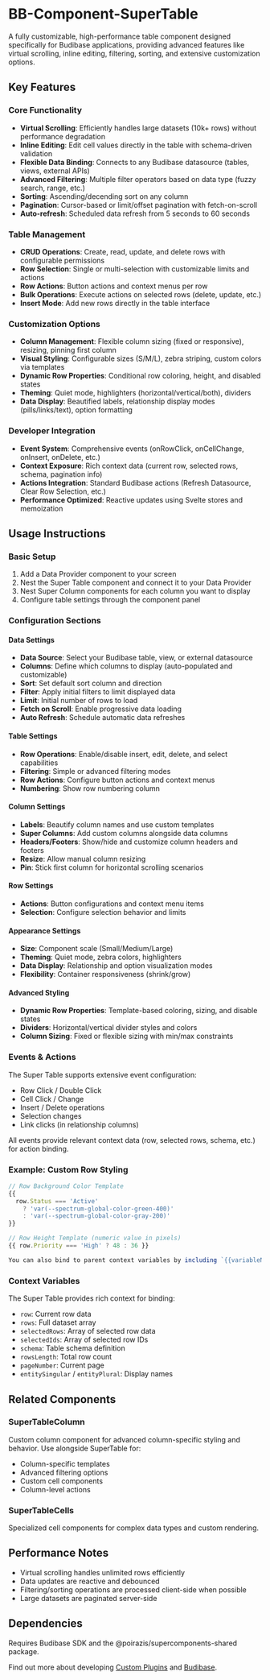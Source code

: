 # BB-Component-SuperTable

A fully customizable, high-performance table component designed specifically for Budibase applications, providing advanced features like virtual scrolling, inline editing, filtering, sorting, and extensive customization options.

## Key Features

### Core Functionality

- **Virtual Scrolling**: Efficiently handles large datasets (10k+ rows) without performance degradation
- **Inline Editing**: Edit cell values directly in the table with schema-driven validation
- **Flexible Data Binding**: Connects to any Budibase datasource (tables, views, external APIs)
- **Advanced Filtering**: Multiple filter operators based on data type (fuzzy search, range, etc.)
- **Sorting**: Ascending/decending sort on any column
- **Pagination**: Cursor-based or limit/offset pagination with fetch-on-scroll
- **Auto-refresh**: Scheduled data refresh from 5 seconds to 60 seconds

### Table Management

- **CRUD Operations**: Create, read, update, and delete rows with configurable permissions
- **Row Selection**: Single or multi-selection with customizable limits and actions
- **Row Actions**: Button actions and context menus per row
- **Bulk Operations**: Execute actions on selected rows (delete, update, etc.)
- **Insert Mode**: Add new rows directly in the table interface

### Customization Options

- **Column Management**: Flexible column sizing (fixed or responsive), resizing, pinning first column
- **Visual Styling**: Configurable sizes (S/M/L), zebra striping, custom colors via templates
- **Dynamic Row Properties**: Conditional row coloring, height, and disabled states
- **Theming**: Quiet mode, highlighters (horizontal/vertical/both), dividers
- **Data Display**: Beautified labels, relationship display modes (pills/links/text), option formatting

### Developer Integration

- **Event System**: Comprehensive events (onRowClick, onCellChange, onInsert, onDelete, etc.)
- **Context Exposure**: Rich context data (current row, selected rows, schema, pagination info)
- **Actions Integration**: Standard Budibase actions (Refresh Datasource, Clear Row Selection, etc.)
- **Performance Optimized**: Reactive updates using Svelte stores and memoization

## Usage Instructions

### Basic Setup

1. Add a Data Provider component to your screen
2. Nest the Super Table component and connect it to your Data Provider
3. Nest Super Column components for each column you want to display
4. Configure table settings through the component panel

### Configuration Sections

#### Data Settings

- **Data Source**: Select your Budibase table, view, or external datasource
- **Columns**: Define which columns to display (auto-populated and customizable)
- **Sort**: Set default sort column and direction
- **Filter**: Apply initial filters to limit displayed data
- **Limit**: Initial number of rows to load
- **Fetch on Scroll**: Enable progressive data loading
- **Auto Refresh**: Schedule automatic data refreshes

#### Table Settings

- **Row Operations**: Enable/disable insert, edit, delete, and select capabilities
- **Filtering**: Simple or advanced filtering modes
- **Row Actions**: Configure button actions and context menus
- **Numbering**: Show row numbering column

#### Column Settings

- **Labels**: Beautify column names and use custom templates
- **Super Columns**: Add custom columns alongside data columns
- **Headers/Footers**: Show/hide and customize column headers and footers
- **Resize**: Allow manual column resizing
- **Pin**: Stick first column for horizontal scrolling scenarios

#### Row Settings

- **Actions**: Button configurations and context menu items
- **Selection**: Configure selection behavior and limits

#### Appearance Settings

- **Size**: Component scale (Small/Medium/Large)
- **Theming**: Quiet mode, zebra colors, highlighters
- **Data Display**: Relationship and option visualization modes
- **Flexibility**: Container responsiveness (shrink/grow)

#### Advanced Styling

- **Dynamic Row Properties**: Template-based coloring, sizing, and disable states
- **Dividers**: Horizontal/vertical divider styles and colors
- **Column Sizing**: Fixed or flexible sizing with min/max constraints

### Events & Actions

The Super Table supports extensive event configuration:

- Row Click / Double Click
- Cell Click / Change
- Insert / Delete operations
- Selection changes
- Link clicks (in relationship columns)

All events provide relevant context data (row, selected rows, schema, etc.) for action binding.

### Example: Custom Row Styling

```js
// Row Background Color Template
{{
  row.Status === 'Active'
    ? 'var(--spectrum-global-color-green-400)'
    : 'var(--spectrum-global-color-gray-200)'
}}

// Row Height Template (numeric value in pixels)
{{ row.Priority === 'High' ? 48 : 36 }}

You can also bind to parent context variables by including `{{variableName}}` in your template strings. Templates also support data processing (formatting dates, numbers, etc.). Each template supports JavaScript expressions and functions based on the context.
```

### Context Variables

The Super Table provides rich context for binding:

- `row`: Current row data
- `rows`: Full dataset array
- `selectedRows`: Array of selected row data
- `selectedIds`: Array of selected row IDs
- `schema`: Table schema definition
- `rowsLength`: Total row count
- `pageNumber`: Current page
- `entitySingular` / `entityPlural`: Display names

## Related Components

### SuperTableColumn

Custom column component for advanced column-specific styling and behavior. Use alongside SuperTable for:

- Column-specific templates
- Advanced filtering options
- Custom cell components
- Column-level actions

### SuperTableCells

Specialized cell components for complex data types and custom rendering.

## Performance Notes

- Virtual scrolling handles unlimited rows efficiently
- Data updates are reactive and debounced
- Filtering/sorting operations are processed client-side when possible
- Large datasets are paginated server-side

## Dependencies

Requires Budibase SDK and the @poirazis/supercomponents-shared package.

Find out more about developing [Custom Plugins](https://docs.budibase.com/docs/custom-plugin) and [Budibase](https://github.com/Budibase/budibase).
